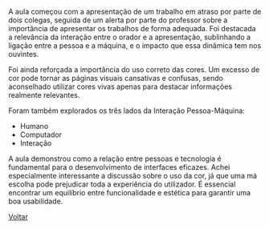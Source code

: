A aula começou com a apresentação de um trabalho em atraso por parte de dois colegas, 
seguida de um alerta por parte do professor sobre a importância de apresentar os trabalhos de forma adequada.
Foi destacada a relevância da interação entre o orador e a apresentação, sublinhando a ligação entre a pessoa e a máquina, e o impacto que essa dinâmica tem nos ouvintes.

Foi ainda reforçada a importância do uso correto das cores. 
Um excesso de cor pode tornar as páginas visuais cansativas e confusas, sendo aconselhado utilizar cores vivas apenas para destacar informações realmente relevantes.

Foram também explorados os três lados da Interação Pessoa-Máquina:

- Humano
- Computador
- Interação

A aula demonstrou como a relação entre pessoas e tecnologia é fundamental para o desenvolvimento de interfaces eficazes. 
Achei especialmente interessante a discussão sobre o uso da cor, já que uma má escolha pode prejudicar toda a experiência do utilizador.
É essencial encontrar um equilíbrio entre funcionalidade e estética para garantir uma boa usabilidade.


[Voltar](../readme.md)
